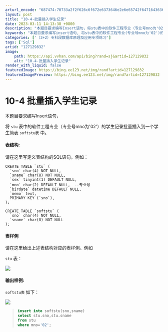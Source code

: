 ```yaml
---
arturl_encode: "687474:70733a2f2f626c6f672e6373646e2e6e65742f64716436362f:61727469636c652f64657461696c732f313237313239383332"
layout: post
title: "10-4-批量插入学生记录"
date: 2023-03-11 14:13:38 +0800
description: "本题目要求编写Insert语句，将stu表中的软件工程专业（专业号mno为'02'）的学生记录批量插"
keywords: "本题目要求编写insert语句, 将stu表中的软件工程专业(专业号mno为'02')的学生记录"
categories: ['（3+2）专科段数据库原理及应用专项练习']
tags: ['Sql']
artid: "127129832"
image:
    path: https://api.vvhan.com/api/bing?rand=sj&artid=127129832
    alt: "10-4-批量插入学生记录"
render_with_liquid: false
featuredImage: https://bing.ee123.net/img/rand?artid=127129832
featuredImagePreview: https://bing.ee123.net/img/rand?artid=127129832
---
```


# 10-4 批量插入学生记录

本题目要求编写Insert语句，
  
将
`stu`
表中的软件工程专业（专业号mno为'02'）的学生记录批量插入到一个学生简表
`softstu表`
中。

#### 表结构:

请在这里写定义表结构的SQL语句。例如：

```
CREATE TABLE `stu` (
  `sno` char(4) NOT NULL,
  `sname` char(8) NOT NULL,
  `sex` tinyint(1) DEFAULT NULL,
  `mno` char(2) DEFAULT NULL,  --专业号
  `birdate` datetime DEFAULT NULL,
  `memo` text,
  PRIMARY KEY (`sno`),
);

CREATE TABLE `softstu` (
  `sno` char(4) NOT NULL,
  `sname` char(8) NOT NULL
);

```

#### 表样例

请在这里给出上述表结构对应的表样例。例如

`stu`
表：

![](https://i-blog.csdnimg.cn/blog_migrate/c4fdc0ab79058b3f390100ac65290dc5.jpeg)

#### 输出样例:

`softstu表`
如下：

![](https://i-blog.csdnimg.cn/blog_migrate/6f68f27f7bb3a28625fbfce40f6c4253.jpeg)

> ```sql
> insert into softstu(sno,sname)  
> select stu.sno,stu.sname  
> from stu  
> where mno='02';
> ```